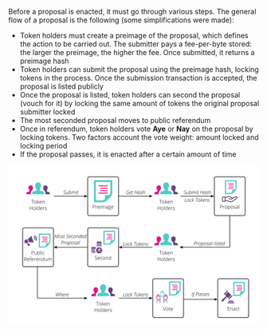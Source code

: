 Before a proposal is enacted, it must go through various steps. The general flow of a proposal is the following (some simplifications were made):

 - Token holders must create a preimage of the proposal, which defines the action to be carried out. The submitter pays a fee-per-byte stored: the larger the preimage, the higher the fee. Once submitted, it returns a preimage hash
 - Token holders can submit the proposal using the preimage hash, locking tokens in the process. Once the submission transaction is accepted, the proposal is listed publicly
 - Once the proposal is listed, token holders can second the proposal (vouch for it) by locking the same amount of tokens the original proposal submitter locked
 - The most seconded proposal moves to public referendum
 - Once in referendum, token holders vote **Aye** or **Nay** on the proposal by locking tokens. Two factors account the vote weight: amount locked and locking period
 - If the proposal passes, it is enacted after a certain amount of time

![Proposal Roadmap](/images/tokens/governance/proposals/governance-proposal-roadmap.png)
